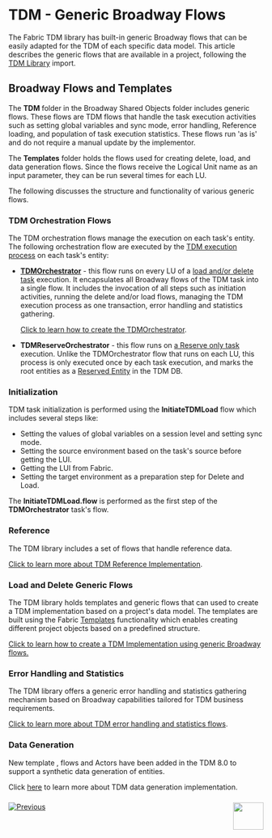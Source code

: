 # TDM - Generic Broadway Flows


The Fabric TDM library has built-in generic Broadway flows that can be easily adapted for the TDM of each specific data model. This article describes the generic flows that are available in a project, following the [TDM Library](04_fabric_tdm_library.md) import. 

## Broadway Flows and Templates

The **TDM** folder in the Broadway Shared Objects folder includes generic flows. These flows are TDM flows that handle the task execution activities such as setting global variables and sync mode, error handling, Reference loading, and population of task execution statistics. These flows run 'as is' and do not require a manual update by the implementor. 

The **Templates** folder holds the flows used for creating delete, load, and data generation flows. Since the flows receive the Logical Unit name as an input parameter, they can be run several times for each LU.

The following discusses the structure and functionality of various generic flows. 

### TDM Orchestration Flows

The TDM orchestration flows manage the execution on each task's entity. The following orchestration flow are executed by the [TDM execution process](/articles/TDM/tdm_architecture/03_task_execution_processes.md#main-tdm-task-execution-process-tdmexecutetask-job) on each task's entity:

- [**TDMOrchestrator**](/articles/TDM/tdm_implementation/11_tdm_implementation_using_generic_flows.md#step-4---tdm-orchestration-flows) - this flow runs on every LU of a [load and/or delete task](/articles/TDM/tdm_gui/14_task_overview.md#task-types)  execution. It encapsulates all Broadway flows of the TDM task into a single flow. It includes the invocation of all steps such as initiation activities, running the delete and/or load flows, managing the TDM execution process as one transaction, error handling and statistics gathering.

  [Click to learn how to create the TDMOrchestrator](/articles/TDM/tdm_implementation/11_tdm_implementation_using_generic_flows.md#create-the-tdmorchestratorflow-from-the-template).

- **TDMReserveOrchestrator** - this flow runs on [a Reserve only task](/articles/TDM/tdm_gui/20_reserve_only_task.md) execution. Unlike the TDMOrchestrator flow that runs on each LU, this process is only executed once by each task execution, and marks the root entities as a [Reserved Entity](/articles/TDM/tdm_architecture/08_entity_reservation.md) in the TDM DB.

### Initialization

TDM task initialization is performed using the **InitiateTDMLoad** flow which includes several steps like:

* Setting the values of global variables on a session level and setting sync mode.
* Setting the source environment based on the task's source before getting the LUI.
* Getting the LUI from Fabric.
* Setting the target environment as a preparation step for Delete and Load.

The **InitiateTDMLoad.flow** is performed as the first step of the **TDMOrchestrator** task's flow.

### Reference

The TDM library includes a set of flows that handle reference data.

[Click to learn more about TDM Reference Implementation](09_tdm_reference_implementation.md).

### Load and Delete Generic Flows

The TDM library holds templates and generic flows that can used to create a TDM implementation based on a project's data model. The templates are built using the Fabric [Templates](/articles/35_templates/01_templates_overview.md) functionality which enables creating different project objects based on a predefined structure. 

[Click to learn how to create a TDM Implementation using generic Broadway flows.](11_tdm_implementation_using_generic_flows.md)

### Error Handling and Statistics

The TDM library offers a generic error handling and statistics gathering mechanism based on Broadway capabilities tailored for TDM business requirements. 

[Click to learn more about TDM error handling and statistics flows](12_tdm_error_handling_and_statistics.md).

### Data Generation

New template , flows and Actors have been added in the TDM 8.0 to support a synthetic data generation of entities.

Click [here](16_tdm_data_generation_implementation.md) to learn more about TDM data generation implementation.

### 

[![Previous](/articles/images/Previous.png)](09_tdm_reference_implementation.md)[<img align="right" width="60" height="54" src="/articles/images/Next.png">](11_tdm_implementation_using_generic_flows.md)

